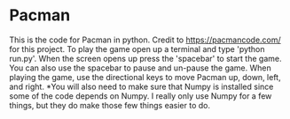 # Pacman
This is the code for Pacman in python. Credit to https://pacmancode.com/ for this project. To play the game open up a terminal and type 'python run.py'.  When the screen opens up press the 'spacebar' to start the game.  You can also use the spacebar to pause and un-pause the game.  When playing the game, use the directional keys to move Pacman up, down, left, and right. *You will also need to make sure that Numpy is installed since some of the code depends on Numpy.  I really only use Numpy for a few things, but they do make those few things easier to do.
